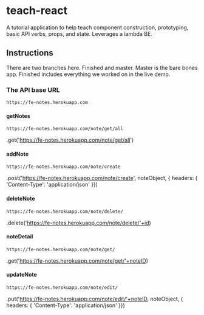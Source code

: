 # teach-react
A tutorial application to help teach component construction, prototyping, basic API verbs, props, and state. 
Leverages a lambda BE.

## Instructions
There are two branches here. Finished and master. Master is the bare bones app. Finished includes everything we worked on in the live demo.


### The API base URL
`https://fe-notes.herokuapp.com`


#### getNotes
`https://fe-notes.herokuapp.com/note/get/all`

.get('https://fe-notes.herokuapp.com/note/get/all')


#### addNote
`https://fe-notes.herokuapp.com/note/create`

.post('https://fe-notes.herokuapp.com/note/create', noteObject, { headers: { 'Content-Type': 'application/json' }})


#### deleteNote
`https://fe-notes.herokuapp.com/note/delete/`

.delete('https://fe-notes.herokuapp.com/note/delete/'+id)


#### noteDetail
`https://fe-notes.herokuapp.com/note/get/`

.get('https://fe-notes.herokuapp.com/note/get/'+noteID)


#### updateNote
`https://fe-notes.herokuapp.com/note/edit/`

.put('https://fe-notes.herokuapp.com/note/edit/'+noteID, noteObject, { headers: { 'Content-Type': 'application/json' }})
